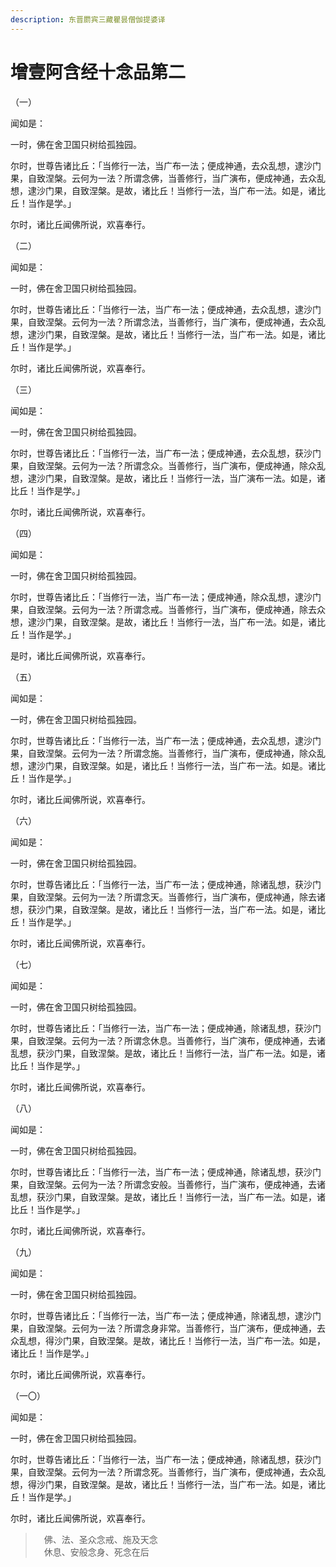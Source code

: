```yaml
---
description: 东晋罽宾三藏瞿昙僧伽提婆译
---
```


# 增壹阿含经十念品第二

（一）

闻如是：

一时，佛在舍卫国只树给孤独园。

尔时，世尊告诸比丘：「当修行一法，当广布一法；便成神通，去众乱想，逮沙门果，自致涅槃。云何为一法？所谓念佛，当善修行，当广演布，便成神通，去众乱想，逮沙门果，自致涅槃。是故，诸比丘！当修行一法，当广布一法。如是，诸比丘！当作是学。」

尔时，诸比丘闻佛所说，欢喜奉行。

（二）

闻如是：

一时，佛在舍卫国只树给孤独园。

尔时，世尊告诸比丘：「当修行一法，当广布一法；便成神通，去众乱想，逮沙门果，自致涅槃。云何为一法？所谓念法，当善修行，当广演布，便成神通，去众乱想，逮沙门果，自致涅槃。是故，诸比丘！当修行一法，当广布一法。如是，诸比丘！当作是学。」

尔时，诸比丘闻佛所说，欢喜奉行。

（三）

闻如是：

一时，佛在舍卫国只树给孤独园。

尔时，世尊告诸比丘：「当修行一法，当广布一法；便成神通，去众乱想，获沙门果，自致涅槃。云何为一法？所谓念众。当善修行，当广演布，便成神通，除众乱想，逮沙门果，自致涅槃。是故，诸比丘！当修行一法，当广演布一法。如是，诸比丘！当作是学。」

尔时，诸比丘闻佛所说，欢喜奉行。

（四）

闻如是：

一时，佛在舍卫国只树给孤独园。

尔时，世尊告诸比丘：「当修行一法，当广布一法；便成神通，除众乱想，逮沙门果，自致涅槃。云何为一法？所谓念戒。当善修行，当广演布，便成神通，除去众想，逮沙门果，自致涅槃。是故，诸比丘！当修行一法，当广布一法。如是，诸比丘！当作是学。」

是时，诸比丘闻佛所说，欢喜奉行。

（五）

闻如是：

一时，佛在舍卫国只树给孤独园。

尔时，世尊告诸比丘：「当修行一法，当广布一法；便成神通，去众乱想，逮沙门果，自致涅槃。云何为一法？所谓念施。当善修行，当广演布，便成神通，除众乱想，逮沙门果，自致涅槃。如是，诸比丘！当修行一法，当广布一法。如是。诸比丘！当作是学。」

尔时，诸比丘闻佛所说，欢喜奉行。

（六）

闻如是：

一时，佛在舍卫国只树给孤独园。

尔时，世尊告诸比丘：「当修行一法，当广布一法；便成神通，除诸乱想，获沙门果，自致涅槃。云何为一法？所谓念天。当善修行，当广演布，便成神通，除去诸想，获沙门果，自致涅槃。是故，诸比丘！当修行一法，当广布一法。如是，诸比丘！当作是学。」

尔时，诸比丘闻佛所说，欢喜奉行。

（七）

闻如是：

一时，佛在舍卫国只树给孤独园。

尔时，世尊告诸比丘：「当修行一法，当广布一法；便成神通，除诸乱想，获沙门果，自致涅槃。云何为一法？所谓念休息。当善修行，当广演布，便成神通，去诸乱想，获沙门果，自致涅槃。是故，诸比丘！当修行一法，当广布一法。如是，诸比丘！当作是学。」

尔时，诸比丘闻佛所说，欢喜奉行。

（八）

闻如是：

一时，佛在舍卫国只树给孤独园。

尔时，世尊告诸比丘：「当修行一法，当广布一法；便成神通，除诸乱想，获沙门果，自致涅槃。云何为一法？所谓念安般。当善修行，当广演布，便成神通，去诸乱想，获沙门果，自致涅槃。是故，诸比丘！当修行一法，当广布一法。如是，诸比丘！当作是学。」

尔时，诸比丘闻佛所说，欢喜奉行。

（九）

闻如是：

一时，佛在舍卫国只树给孤独园。

尔时，世尊告诸比丘：「当修行一法，当广布一法；便成神通，除诸乱想，逮沙门果，自致涅槃。云何为一法？所谓念身非常。当善修行，当广演布，便成神通，去众乱想，得沙门果，自致涅槃。是故，诸比丘！当修行一法，当广布一法。如是，诸比丘！当作是学。」

尔时，诸比丘闻佛所说，欢喜奉行。

（一〇）

闻如是：

一时，佛在舍卫国只树给孤独园。

尔时，世尊告诸比丘：「当修行一法，当广布一法；便成神通，除诸乱想，获沙门果，自致涅槃。云何为一法？所谓念死。当善修行，当广演布，便成神通，去众乱想，得沙门果，自致涅槃。是故，诸比丘！当修行一法，当广布一法。如是，诸比丘！当作是学。」

尔时，诸比丘闻佛所说，欢喜奉行。



> 　佛、法、圣众念戒、施及天念\
> 　休息、安般念身、死念在后
